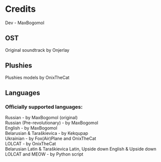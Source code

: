 # Credits

Dev - MaxBogomol

## OST
Original soundtrack by Onjerlay

## Plushies
Plushies models by OnixTheCat

## Languages

### Officially supported languages:
Russian - by MaxBogomol (original)   
Russian (Pre-revolutionary) - by MaxBogomol  
English - by MaxBogomol  
Belarusian & Taraškievica - by Kekqupap  
Ukrainian - by Fox(Air)Plane and OnixTheCat  
LOLCAT - by OnixTheCat  
Belarusian Latin & Taraškievica Latin, Upside down English & Upside down LOLCAT and MEOW - by Python script